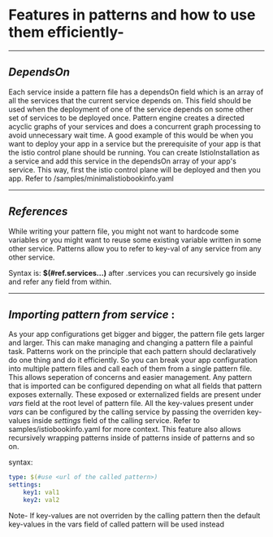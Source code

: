 # Features in patterns and how to use them efficiently-
---

## *DependsOn* 
Each service inside a pattern file has a dependsOn field which is an array of all the services that the current service depends on. This field should be used when the deployment of one of the service depends on some other set of services to be deployed once. Pattern engine creates a directed acyclic graphs of your services and does a concurrent graph processing to avoid unnecessary wait time. A good example of this would be when you want to deploy your app in a service but the prerequisite of your app is that the istio control plane should be running. You can create IstioInstallation as a service and add this service in the dependsOn array of your app's service. This way, first the istio control plane will be deployed and then you app. Refer to /samples/minimalistiobookinfo.yaml

---

## *References*  
While writing your pattern file, you might not want to hardcode some variables or you might want to reuse some existing variable written in some other service. Patterns allow you to refer to key-val of any service from any other service. 

Syntax is: **$(#ref.services.<service-name>.<key1>.<key2>)**  after .services you can recursively go inside and refer any field from within.

---
## *Importing pattern from service* : 
As your app configurations get bigger and bigger, the pattern file gets larger and larger. This can make managing and changing a pattern file a painful task. Patterns work on the principle that each pattern should declaratively do one thing and do it efficiently. So you can break your app configuration into multiple pattern files and call each of them from a single pattern file. This allows seperation of concerns and easier management. Any pattern that is imported can be configured depending on what all fields that pattern exposes externally. These exposed or externalized fields are present under *vars* field at the root level of pattern file. All the key-values present under *vars* can be configured by the calling service by passing the overriden key-values inside *settings* field of the calling service. Refer to samples/istiobookinfo.yaml for more context.
This feature also allows recursively wrapping patterns inside of patterns inside of patterns and so on.

syntax:
```yaml
type: $(#use <url of the called pattern>)
settings:
    key1: val1
    key2: val2
```
Note- If key-values are not overriden by the calling pattern then the default key-values in the vars field of called pattern will be used instead 